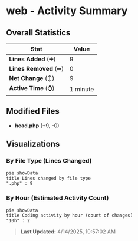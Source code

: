 # web - Activity Summary 

## Overall Statistics

| Stat                   | Value                                                             |
| ---------------------- | ----------------------------------------------------------------- |
| **Lines Added** (➕)   | 9                                          |
| **Lines Removed** (➖) | 0                                        |
| **Net Change** (↕)    | 9                |
| **Active Time** (⌚)   | 1 minute |


## Modified Files
- **head.php** (+9, -0)

## Visualizations

### By File Type (Lines Changed)

```mermaid
pie showData
title Lines changed by file type
".php" : 9
```

### By Hour (Estimated Activity Count)

```mermaid
pie showData
title Coding activity by hour (count of changes)
"10h" : 2
```


> **Last Updated:** 4/14/2025, 10:57:02 AM